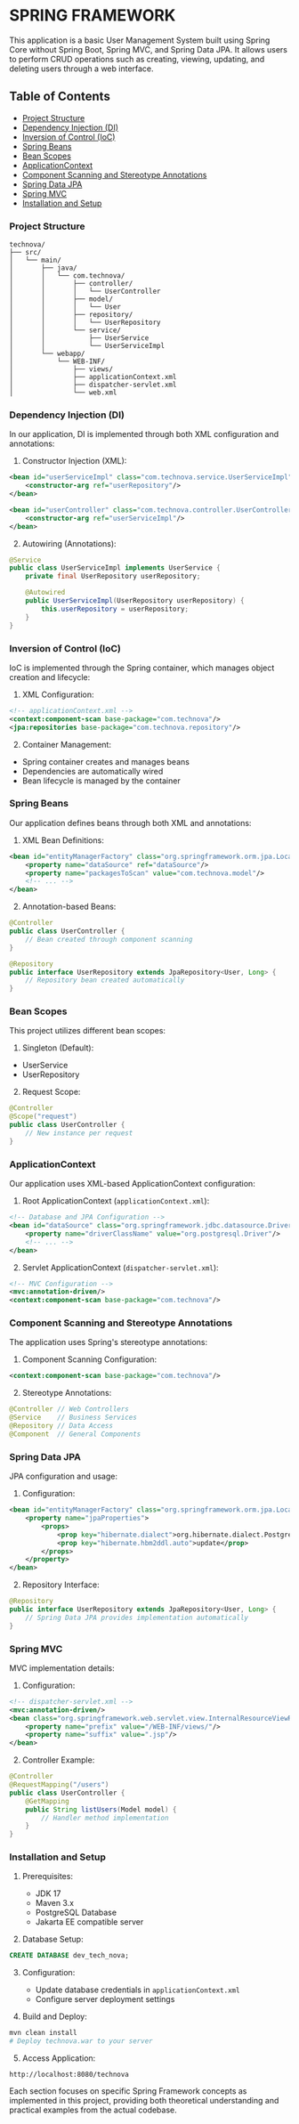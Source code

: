# SPRING FRAMEWORK

This application is a basic User Management System built using Spring Core without Spring Boot, Spring MVC, and Spring Data JPA. It allows users to perform CRUD operations such as creating, viewing, updating, and deleting users through a web interface.

## Table of Contents
- [Project Structure](#project-structure)
- [Dependency Injection (DI)](#dependency-injection-di)
- [Inversion of Control (IoC)](#inversion-of-control-ioc)
- [Spring Beans](#spring-beans)
- [Bean Scopes](#bean-scopes)
- [ApplicationContext](#applicationcontext)
- [Component Scanning and Stereotype Annotations](#component-scanning-and-stereotype-annotations)
- [Spring Data JPA](#spring-data-jpa)
- [Spring MVC](#spring-mvc)
- [Installation and Setup](#installation-and-setup)

### Project Structure
```
technova/
├── src/
│   └── main/
│       ├── java/
│       │   └── com.technova/
│       │       ├── controller/
│       │       │   └── UserController
│       │       ├── model/
│       │       │   └── User
│       │       ├── repository/
│       │       │   └── UserRepository
│       │       └── service/
│       │           ├── UserService
│       │           └── UserServiceImpl
│       └── webapp/
│           └── WEB-INF/
│               ├── views/
│               ├── applicationContext.xml
│               ├── dispatcher-servlet.xml
│               └── web.xml
```

### Dependency Injection (DI)
In our application, DI is implemented through both XML configuration and annotations:

1. Constructor Injection (XML):
```xml
<bean id="userServiceImpl" class="com.technova.service.UserServiceImpl">
    <constructor-arg ref="userRepository"/>
</bean>

<bean id="userController" class="com.technova.controller.UserController">
    <constructor-arg ref="userServiceImpl"/>
</bean>
```

2. Autowiring (Annotations):
```java
@Service
public class UserServiceImpl implements UserService {
    private final UserRepository userRepository;

    @Autowired
    public UserServiceImpl(UserRepository userRepository) {
        this.userRepository = userRepository;
    }
}
```

### Inversion of Control (IoC)
IoC is implemented through the Spring container, which manages object creation and lifecycle:

1. XML Configuration:
```xml
<!-- applicationContext.xml -->
<context:component-scan base-package="com.technova"/>
<jpa:repositories base-package="com.technova.repository"/>
```

2. Container Management:
- Spring container creates and manages beans
- Dependencies are automatically wired
- Bean lifecycle is managed by the container

### Spring Beans
Our application defines beans through both XML and annotations:

1. XML Bean Definitions:
```xml
<bean id="entityManagerFactory" class="org.springframework.orm.jpa.LocalContainerEntityManagerFactoryBean">
    <property name="dataSource" ref="dataSource"/>
    <property name="packagesToScan" value="com.technova.model"/>
    <!-- ... -->
</bean>
```

2. Annotation-based Beans:
```java
@Controller
public class UserController {
    // Bean created through component scanning
}

@Repository
public interface UserRepository extends JpaRepository<User, Long> {
    // Repository bean created automatically
}
```

### Bean Scopes
This project utilizes different bean scopes:

1. Singleton (Default):
- UserService
- UserRepository

2. Request Scope:
```java
@Controller
@Scope("request")
public class UserController {
    // New instance per request
}
```

### ApplicationContext
Our application uses XML-based ApplicationContext configuration:

1. Root ApplicationContext (`applicationContext.xml`):
```xml
<!-- Database and JPA Configuration -->
<bean id="dataSource" class="org.springframework.jdbc.datasource.DriverManagerDataSource">
    <property name="driverClassName" value="org.postgresql.Driver"/>
    <!-- ... -->
</bean>
```

2. Servlet ApplicationContext (`dispatcher-servlet.xml`):
```xml
<!-- MVC Configuration -->
<mvc:annotation-driven/>
<context:component-scan base-package="com.technova"/>
```

### Component Scanning and Stereotype Annotations
The application uses Spring's stereotype annotations:

1. Component Scanning Configuration:
```xml
<context:component-scan base-package="com.technova"/>
```

2. Stereotype Annotations:
```java
@Controller // Web Controllers
@Service    // Business Services
@Repository // Data Access
@Component  // General Components
```

### Spring Data JPA
JPA configuration and usage:

1. Configuration:
```xml
<bean id="entityManagerFactory" class="org.springframework.orm.jpa.LocalContainerEntityManagerFactoryBean">
    <property name="jpaProperties">
        <props>
            <prop key="hibernate.dialect">org.hibernate.dialect.PostgreSQLDialect</prop>
            <prop key="hibernate.hbm2ddl.auto">update</prop>
        </props>
    </property>
</bean>
```

2. Repository Interface:
```java
@Repository
public interface UserRepository extends JpaRepository<User, Long> {
    // Spring Data JPA provides implementation automatically
}
```

### Spring MVC
MVC implementation details:

1. Configuration:
```xml
<!-- dispatcher-servlet.xml -->
<mvc:annotation-driven/>
<bean class="org.springframework.web.servlet.view.InternalResourceViewResolver">
    <property name="prefix" value="/WEB-INF/views/"/>
    <property name="suffix" value=".jsp"/>
</bean>
```

2. Controller Example:
```java
@Controller
@RequestMapping("/users")
public class UserController {
    @GetMapping
    public String listUsers(Model model) {
        // Handler method implementation
    }
}
```

### Installation and Setup
1. Prerequisites:
    - JDK 17
    - Maven 3.x
    - PostgreSQL Database
    - Jakarta EE compatible server

2. Database Setup:
```sql
CREATE DATABASE dev_tech_nova;
```

3. Configuration:
    - Update database credentials in `applicationContext.xml`
    - Configure server deployment settings

4. Build and Deploy:
```bash
mvn clean install
# Deploy technova.war to your server
```

5. Access Application:
```
http://localhost:8080/technova
```

Each section focuses on specific Spring Framework concepts as implemented in this project,
providing both theoretical understanding and practical examples from the actual codebase.